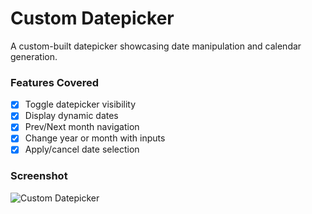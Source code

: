 # Custom Datepicker

A custom-built datepicker showcasing date manipulation and calendar generation.

### Features Covered

- [x] Toggle datepicker visibility
- [x] Display dynamic dates
- [x] Prev/Next month navigation
- [x] Change year or month with inputs
- [x] Apply/cancel date selection

### Screenshot

![Custom Datepicker](https://raw.githubusercontent.com/refinedguides/custom-datepicker/main/screenshot.png)
